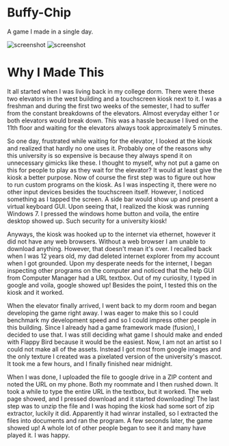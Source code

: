 # Buffy-Chip
A game I made in a single day.

![screenshot](https://i.imgur.com/R2W1a5x.gif) ![screenshot](https://i.imgur.com/JKTrOXX.gif)

# Why I Made This
It all started when I was living back in my college dorm. There were these two elevators in the west building and a touchscreen kiosk next to it. I was a freshman and during the first two weeks of the semester, I had to suffer from the constant breakdowns of the elevators. Almost everyday either 1 or both elevators would break down. This was a hassle because I lived on the 11th floor and waiting for the elevators always took approximately 5 minutes.

So one day, frustrated while waiting for the elevator, I looked at the kiosk and realized that hardly no one uses it. Probably one of the reasons why this university is so expensive is because they always spend it on unnecessary gimicks like these. I thought to myself, why not put a game on this for people to play as they wait for the elevator? It would at least give the kiosk a better purpose. Now of course the first step was to figure out how to run custom programs on the kiosk. As I was inspecting it, there were no other input devices besides the touchscreen itself. However, I noticed something as I tapped the screen. A side bar would show up and present a virtual keyboard GUI. Upon seeing that, I realized the kiosk was running Windows 7. I pressed the windows home button and voila, the entire desktop showed up. Such security for a university kiosk!

Anyways, the kiosk was hooked up to the internet via ethernet, however it did not have any web browsers. Without a web browser I am unable to download anything. However, that doesn't mean it's over. I recalled back when I was 12 years old, my dad deleted internet explorer from my account when I got grounded. Upon my desperate needs for the internet, I began inspecting other programs on the computer and noticed that the help GUI from Computer Manager had a URL textbox. Out of my curiosity, I typed in google and voila, google showed up! Besides the point, I tested this on the kiosk and it worked.

When the elevator finally arrived, I went back to my dorm room and began developing the game right away. I was eager to make this so I could benchmark my development speed and so I could impress other people in this building. Since I already had a game framework made (fusion), I decided to use that. I was still deciding what game I should make and ended with Flappy Bird because it would be the easiest. Now, I am not an artist so I could not make all of the assets. Instead I got most from google images and the only texture I created was a pixelated version of the university's mascot. It took me a few hours, and I finally finished near midnight.

When I was done, I uploaded the file to google drive in a ZIP content and noted the URL on my phone. Both my roommate and I then rushed down. It took a while to type the entire URL in the textbox, but it worked. The web page showed, and I pressed download and it started downloading! The last step was to unzip the file and I was hoping the kiosk had some sort of zip extractor, luckily it did. Apparently it had winrar installed, so I extracted the files into documents and ran the program. A few seconds later, the game showed up! A whole lot of other people began to see it and many have played it. I was happy.
